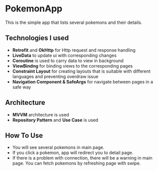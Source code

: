# PokemonApp

This is the simple app that lists several pokemons and their details.

## Technologies I used

- **Retrofit** and **OkHttp** for Http request and response handling
- **LiveData** to update ui with corresponding changes
- **Coroutine** is used to carry data to view in background
- **ViewBindng** for binding views to the corresponding pages
- **Constraint Layout** for creating layouts that is suitable with different languages and preventing overdraw issue
- **Navigation Component & SafeArgs** for navigate between pages in a safe way

## Architecture

- **MVVM** architecture is used
- **Repository Pattern** and **Use Case** is used

## How To Use
- You will see several pokemons in main page.
- If you click a pokemon, app will redirect you to detail page.
- If there is a problem with connection, there will be a warning in main page. You can fetch pokemons by refreshing page with swipe.
